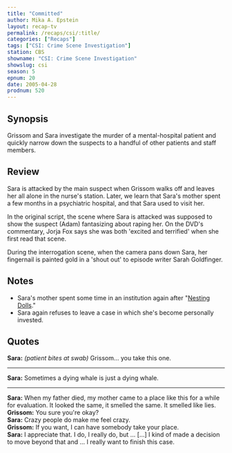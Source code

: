 ```yaml
---
title: "Committed"
author: Mika A. Epstein
layout: recap-tv
permalink: /recaps/csi/:title/
categories: ["Recaps"]
tags: ["CSI: Crime Scene Investigation"]
station: CBS
showname: "CSI: Crime Scene Investigation"
showslug: csi
season: 5  
epnum: 20
date: 2005-04-28
prodnum: 520
---
```


## Synopsis

Grissom and Sara investigate the murder of a mental-hospital patient and quickly narrow down the suspects to a handful of other patients and staff members.

## Review

Sara is attacked by the main suspect when Grissom walks off and leaves her all alone in the nurse's station. Later, we learn that Sara's mother spent a few months in a psychiatric hospital, and that Sara used to visit her.

In the original script, the scene where Sara is attacked was supposed to show the suspect (Adam) fantasizing about raping her. On the DVD's commentary, Jorja Fox says she was both 'excited and terrified' when she first read that scene.

During the interrogation scene, when the camera pans down Sara, her fingernail is painted gold in a 'shout out' to episode writer Sarah Goldfinger.

## Notes

* Sara's mother spent some time in an institution again after "[Nesting Dolls](/library/recaps/csi/nesting-dolls/)."  
* Sara again refuses to leave a case in which she's become personally invested.

## Quotes

**Sara:** _(patient bites at swab)_ Grissom... you take this one.  

- - -

**Sara:** Sometimes a dying whale is just a dying whale.

- - -

**Sara:** When my father died, my mother came to a place like this for a while for evaluation. It looked the same, it smelled the same. It smelled like lies.  
**Grissom:** You sure you're okay?  
**Sara:** Crazy people do make me feel crazy.  
**Grissom:** If you want, I can have somebody take your place.  
**Sara:** I appreciate that. I do, I really do, but ... [...] I kind of made a decision to move beyond that and ... I really want to finish this case.
